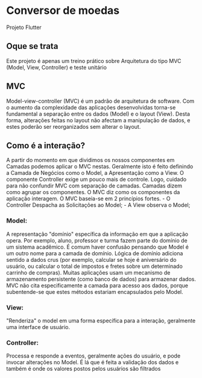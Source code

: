 # Conversor de moedas

Projeto Flutter

## Oque se trata

Este projeto é apenas um treino prático sobre Arquitetura do tipo MVC (Model, View, Controller) e teste unitário

## MVC

Model-view-controller (MVC) é um padrão de arquitetura de software. Com o aumento da complexidade das aplicações desenvolvidas torna-se fundamental a separação entre os dados (Model) e o layout (View). Desta forma, alterações feitas no layout não afectam a manipulação de dados, e estes poderão ser reorganizados sem alterar o layout. 

## Como é a interação?

A partir do momento em que dividimos os nossos componentes em Camadas podemos aplicar o MVC nestas. Geralmente isto é feito definindo a Camada de Negócios como o Model, a Apresentação como a View. O componente Controller exige um pouco mais de controle. Logo, cuidado para não confundir MVC com separação de camadas. Camadas dizem como agrupar os componentes. O MVC diz como os componentes da aplicação interagem. O MVC baseia-se em 2 princípios fortes. - O Controller Despacha as Solicitações ao Model; - A View observa o Model;

### Model:
A representação "domínio" específica da informação em que a aplicação opera. Por exemplo, aluno, professor e turma fazem parte do domínio de um sistema acadêmico. É comum haver confusão pensando que Model é um outro nome para a camada de domínio. Lógica de domínio adiciona sentido a dados crus (por exemplo, calcular se hoje é aniversário do usuário, ou calcular o total de impostos e fretes sobre um determinado carrinho de compras). Muitas aplicações usam um mecanismo de armazenamento persistente (como banco de dados) para armazenar dados. MVC não cita especificamente a camada para acesso aos dados, porque subentende-se que estes métodos estariam encapsulados pelo Model.

### View:
"Renderiza" o model em uma forma específica para a interação, geralmente uma interface de usuário.

### Controller:
Processa e responde a eventos, geralmente ações do usuário, e pode invocar alterações no Model. É lá que é feita a validação dos dados e também é onde os valores postos pelos usuários são filtrados



